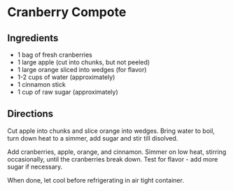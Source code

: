 # Cranberry Compote

## Ingredients
* 1 bag of fresh cranberries
* 1 large apple (cut into chunks, but not peeled)
* 1 large orange sliced into wedges (for flavor)
* 1-2 cups of water (approximately)
* 1 cinnamon stick
* 1 cup of raw sugar (approximately)

## Directions
Cut apple into chunks and slice orange into wedges. Bring water to boil, turn down heat to a simmer, add sugar and stir till disolved.

Add cranberries, apple, orange, and cinnamon. Simmer on low heat, stirring occasionally, until the cranberries break down. Test for flavor - add more sugar if necessary.

When done, let cool before refrigerating in air tight container.
